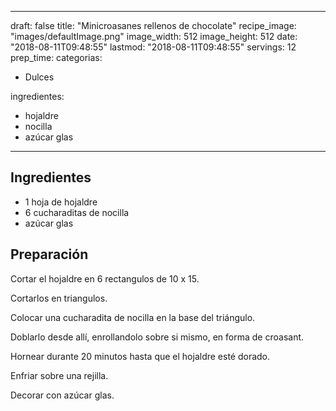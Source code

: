 
---
draft: false
title: "Minicroasanes rellenos de chocolate"
recipe_image: "images/defaultImage.png"
image_width: 512
image_height: 512
date: "2018-08-11T09:48:55"
lastmod: "2018-08-11T09:48:55"
servings: 12
prep_time: 
categorias:
  - Dulces

ingredientes:
  - hojaldre
  - nocilla
  - azúcar glas
---

## Ingredientes
- 1 hoja de hojaldre
- 6 cucharaditas de nocilla
- azúcar glas

## Preparación
Cortar el hojaldre en 6 rectangulos de 10 x 15.

Cortarlos en triangulos.

Colocar una cucharadita de nocilla en la base del triángulo.

Doblarlo desde allí, enrollandolo sobre si mismo, en forma de croasant.

Hornear durante 20 minutos hasta que el hojaldre esté dorado.

Enfriar sobre una rejilla.

Decorar con azúcar glas.


